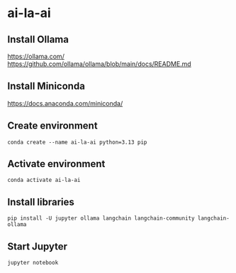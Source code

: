 # ai-la-ai
## Install Ollama
https://ollama.com/
https://github.com/ollama/ollama/blob/main/docs/README.md
## Install Miniconda
https://docs.anaconda.com/miniconda/
## Create environment
```
conda create --name ai-la-ai python=3.13 pip
```
## Activate environment
```
conda activate ai-la-ai
```
## Install libraries
```
pip install -U jupyter ollama langchain langchain-community langchain-ollama
```
## Start Jupyter
```
jupyter notebook
```
